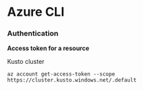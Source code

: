# Azure CLI

### Authentication

**Access token for a resource**

Kusto cluster

`az account get-access-token --scope https://cluster.kusto.windows.net/.default`

